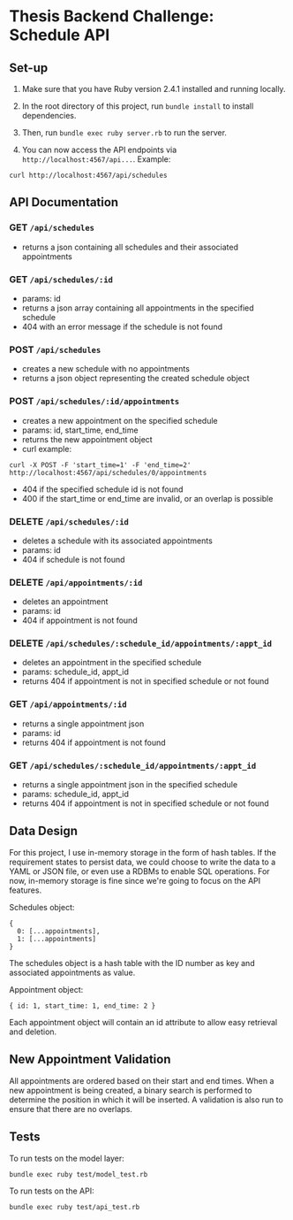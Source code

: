 # Thesis Backend Challenge: Schedule API

## Set-up
1. Make sure that you have Ruby version 2.4.1 installed and running locally.

2. In the root directory of this project, run `bundle install` to install dependencies.

3. Then, run `bundle exec ruby server.rb` to run the server.

4. You can now access the API endpoints via `http://localhost:4567/api...`. Example:

```
curl http://localhost:4567/api/schedules
```

## API Documentation
### GET `/api/schedules`
- returns a json containing all schedules and their associated appointments

### GET `/api/schedules/:id`
- params: id
- returns a json array containing all appointments in the specified schedule
- 404 with an error message if the schedule is not found

### POST `/api/schedules`
- creates a new schedule with no appointments
- returns a json object representing the created schedule object

### POST `/api/schedules/:id/appointments`
- creates a new appointment on the specified schedule
- params: id, start_time, end_time
- returns the new appointment object
- curl example:
```
curl -X POST -F 'start_time=1' -F 'end_time=2' http://localhost:4567/api/schedules/0/appointments
```
- 404 if the specified schedule id is not found
- 400 if the start_time or end_time are invalid, or an overlap is possible

### DELETE `/api/schedules/:id`
- deletes a schedule with its associated appointments
- params: id
- 404 if schedule is not found

### DELETE `/api/appointments/:id`
- deletes an appointment
- params: id
- 404 if appointment is not found

### DELETE `/api/schedules/:schedule_id/appointments/:appt_id`
- deletes an appointment in the specified schedule
- params: schedule_id, appt_id
- returns 404 if appointment is not in specified schedule or not found

### GET `/api/appointments/:id`
- returns a single appointment json
- params: id
- returns 404 if appointment is not found

### GET `/api/schedules/:schedule_id/appointments/:appt_id`
- returns a single appointment json in the specified schedule
- params: schedule_id, appt_id
- returns 404 if appointment is not in specified schedule or not found

## Data Design
For this project, I use in-memory storage in the form of hash tables. If the requirement states to persist data, we could choose to write the data to a YAML or JSON file, or even use a RDBMs to enable SQL operations. For now, in-memory storage is fine since we're going to focus on the API features.

Schedules object:
```
{
  0: [...appointments],
  1: [...appointments]
}
```

The schedules object is a hash table with the ID number as key and associated appointments as value.

Appointment object:
```
{ id: 1, start_time: 1, end_time: 2 }
```

Each appointment object will contain an id attribute to allow easy retrieval and deletion.

## New Appointment Validation
All appointments are ordered based on their start and end times.
When a new appointment is being created, a binary search is performed to determine the position in which it will be inserted.
A validation is also run to ensure that there are no overlaps.

## Tests
To run tests on the model layer:
```
bundle exec ruby test/model_test.rb
```

To run tests on the API:
```
bundle exec ruby test/api_test.rb
```
